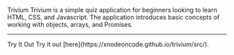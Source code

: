 Trivium
Trivium is a simple quiz application for beginners looking to learn HTML, CSS, and Javascript. The application introduces basic concepts of working with objects, arrays, and Promises.

<hr />
Try It Out
Try it out [here](https://xnodeoncode.github.io/trivium/src/).

